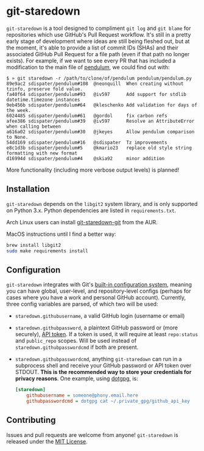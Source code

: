 # git-staredown

`git-staredown` is a tool designed to compliment `git log` and `git blame` for
repositories which use GitHub's Pull Request workflow. It's still in a pretty
early stage of development where ideas are still being fleshed out, but at the
moment, it's able to provide a list of commit IDs (SHAs) and their associated
GitHub Pull Request for a file path (even if that path no longer exists). For
example, if we want to see every PR that has included a modification to the main
file of [pendulum](https://github.com/sdispater/pendulum), we could find out
with:

```
$ » git staredown -r /path/to/clone/of/pendulum pendulum/pendulum.py
89e9ac2 sdispater/pendulum#108  @neonquill  When creating without tzinfo, preserve fold value.
fa40f64 sdispater/pendulum#93   @iv597      Add support for stdlib datetime.timezone instances
9eb456b sdispater/pendulum#64   @kleschenko Add validation for days of the week.
6024485 sdispater/pendulum#61   @gordol     fix carbon refs
afee386 sdispater/pendulum#39   @iv597      Resolve an AttributeError when calling between
a616a02 sdispater/pendulum#30   @jkeyes     Allow pendulum comparison to None.
54dd169 sdispater/pendulum#16   @sdispater  Tz improvements
e8c1d3b sdispater/pendulum#5    @kmario23   replace old style string formatting with new format
d16994d sdispater/pendulum#4    @skia92     minor addition
```

More functionality (including more verbose output levels) is planned!

## Installation

`git-staredown` depends on the `libgit2` system library, and is only supported
on Python 3.x. Python dependencies are listed in `requirements.txt`.

Arch Linux users can install
[git-staredown-git](https://aur.archlinux.org/packages/git-staredown-git) from
the AUR.

MacOS instructions until I find a better way:

```sh
brew install libgit2
sudo make requirements install
```

## Configuration

`git-staredown` integrates with Git's [built-in configuration
system](https://www.atlassian.com/git/tutorials/setting-up-a-repository/git-config),
meaning you can have global, user-level, and repository-level configs (perhaps
for cases where you have a work and personal GitHub account). Currently, three
config variables are parsed, of which two will be used:

* `staredown.githubusername`, a valid GitHub login (username or email)

* `staredown.githubpassword`, a plaintext GitHub password or (more
	securely), [API
	token](https://help.github.com/articles/creating-a-personal-access-token-for-the-command-line/).
	If a token is used, it will require at least `repo:status` and
	`public_repo` scopes. Will be used instead of
	`staredown.githubpasswordcmd` if both are present.

* `staredown.githubpasswordcmd`, anything `git-staredown` can run in a
	subprocess shell and receive your GitHub password or API token over
	STDOUT. **This is the recommended way to store your credentials for
	privacy reasons**. One example, using
	[dotgpg](https://github.com/ConradIrwin/dotgpg), is:

	```ini
	[staredown]
		githubusername = someone@phony.email.here
		githubpasswordcmd = dotgpg cat ~/.private_gpg/github_api_key
	```

## Contributing

Issues and pull requests are welcome from anyone! `git-staredown` is released
under the [MIT License](https://tldrlegal.com/license/mit-license).
